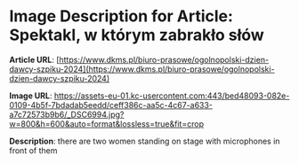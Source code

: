 # Image Description for Article: Spektakl, w którym zabrakło słów
**Article URL**: [https://www.dkms.pl/biuro-prasowe/ogolnopolski-dzien-dawcy-szpiku-2024](https://www.dkms.pl/biuro-prasowe/ogolnopolski-dzien-dawcy-szpiku-2024)

**Image URL**: https://assets-eu-01.kc-usercontent.com:443/bed48093-082e-0109-4b5f-7bdadab5eedd/ceff386c-aa5c-4c67-a633-a7c72573b9b6/_DSC6994.jpg?w=800&h=600&auto=format&lossless=true&fit=crop

**Description**: there are two women standing on stage with microphones in front of them
